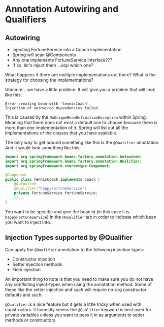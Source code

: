 # Annotation Autowiring and Qualifiers

## Autowiring
- Injecting FortuneService into a Coach implementation
- Spring will scan @Components 
- Any one implements FortuneService interface???
- If so, let's inject them ...oop which one?

What happens if there are multiple implementations out there? What is the strategy for choosing the implementations?

Uhmmm... we have a little problem. It will give you a problem that will look like this:
```text
Error creating bean with 'tennisCoach':
Injection of autowired dependencies failed.
```
This is caused by the ``NoUniqueBeanDefinitionException`` within Spring. Meaning that there does not exist a default one
to choose because there is more than one implementation of it. Spring will list out all the implementations of the 
classes that you have available.

The only way to get around something like this is the ``@Qualifier`` annotation. And it would look something like this:

```java
import org.springframework.beans.factory.annotation.Autowired;
import org.springframework.beans.factory.annotation.Qualifier;
import org.springframework.stereotype.Component;

@Component
public class TennisCoach implements Coach {
    @Autowired
    @Qualifier("happyFortuneService")
    private FortuneService fortuneService;
    //...
}
```

You want to be specific and give the bean id (in this case it is ``happyFortuneService``) in the ``@Qualifier`` tab 
in order to indicate which bean you want to inject into. 

## Injection Types supported by @Qualifier

Can apply the ``@Qualifier`` annotation to the following injection types:
- Constructor injection
- Setter injection methods
- Field injection

An important thing to note is that you need to make sure you do not have any conflicting inject-types when using the 
annotation method. Some of these like the setter injection and such will require no-arg constructor defaults and such.
 
``@Qualifier`` is a nice feature but it gets a little tricky when used with constructors. It honestly seems the 
``@Qualifier`` keyword is best used for private variables unless you want to pass it in as arguments to setter methods
or constructors. 